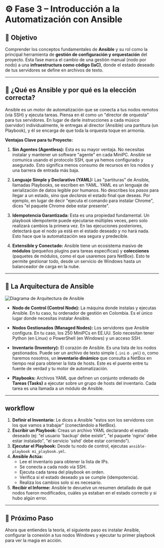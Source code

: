 # ⚙️ Fase 3 – Introducción a la Automatización con Ansible

## 🎯 Objetivo
Comprender los conceptos fundamentales de **Ansible** y su rol como la principal herramienta de **gestión de configuración y orquestación** del proyecto. Esta fase marca el cambio de una gestión manual (nodo por nodo) a una **infraestructura como código (IaC)**, donde el estado deseado de tus servidores se define en archivos de texto.

---

## 🤔 ¿Qué es Ansible y por qué es la elección correcta?

Ansible es un motor de automatización que se conecta a tus nodos remotos (vía SSH) y ejecuta tareas. Piensa en él como un "director de orquesta" para tus servidores. En lugar de darle instrucciones a cada músico (servidor) individualmente, le entregas al director (Ansible) una partitura (un Playbook), y él se encarga de que toda la orquesta toque en armonía.

**Ventajas Clave para tu Proyecto:**

1.  **Sin Agentes (Agentless):** Esta es su mayor ventaja. No necesitas instalar y mantener un software "agente" en cada MiniPC. Ansible se comunica usando el protocolo SSH, que ya hemos configurado y asegurado. Esto significa menos consumo de recursos en los nodos y una barrera de entrada más baja.

2.  **Lenguaje Simple y Declarativo (YAML):** Las "partituras" de Ansible, llamadas Playbooks, se escriben en YAML. YAML es un lenguaje de serialización de datos legible por humanos. No describes los *pasos* para llegar a un estado, sino que *declaras* el estado final que deseas. Por ejemplo, en lugar de decir "ejecuta el comando para instalar Chrome", dices "el paquete Chrome debe estar presente".

3.  **Idempotencia Garantizada:** Esta es una propiedad fundamental. Un playbook idempotente puede ejecutarse múltiples veces, pero solo realizará cambios la primera vez. En las ejecuciones posteriores, detectará que el nodo ya está en el estado deseado y no hará nada. Esto hace que la automatización sea segura y predecible.

4.  **Extensible y Conectado:** Ansible tiene un ecosistema masivo de **módulos** (pequeños plugins para tareas específicas) y **colecciones** (paquetes de módulos, como el que usaremos para NetBox). Esto te permite gestionar todo, desde un servicio de Windows hasta un balanceador de carga en la nube.

--- 

## 🧱 La Arquitectura de Ansible

![Diagrama de Arquitectura de Ansible](https://docs.ansible.com/ansible/latest/_images/ansible_architecture.svg)

- **Nodo de Control (Control Node):** La máquina donde instalas y ejecutas Ansible. En tu caso, tu ordenador de gestión en Colombia. Es el único lugar donde necesitas instalar Ansible.

- **Nodos Gestionados (Managed Nodes):** Los servidores que Ansible configura. En tu caso, los 250 MiniPCs en EE.UU. Solo necesitan tener Python (en Linux) o PowerShell (en Windows) y un acceso SSH.

- **Inventario (Inventory):** El corazón de Ansible. Es una lista de los nodos gestionados. Puede ser un archivo de texto simple (`.ini` o `.yml`) o, como haremos nosotros, un **inventario dinámico** que consulta a NetBox en tiempo real para obtener la lista de hosts. Este es el puente entre tu fuente de verdad y tu motor de automatización.

- **Playbooks:** Archivos YAML que definen un conjunto ordenado de **Tareas (Tasks)** a ejecutar sobre un grupo de hosts del inventario. Cada tarea es una llamada a un módulo de Ansible.

--- 

##  workflow

1.  **Definir el Inventario:** Le dices a Ansible "estos son los servidores con los que vamos a trabajar" (conectándolo a NetBox).
2.  **Escribir un Playbook:** Creas un archivo YAML declarando el estado deseado (ej: "el usuario 'backup' debe existir", "el paquete 'nginx' debe estar instalado", "el servicio 'sshd' debe estar corriendo").
3.  **Ejecutar el Playbook:** Desde tu nodo de control, ejecutas `ansible-playbook mi_playbook.yml`.
4.  **Ansible Actúa:**
    -   Lee el inventario para obtener la lista de IPs.
    -   Se conecta a cada nodo vía SSH.
    -   Ejecuta cada tarea del playbook en orden.
    -   Verifica si el estado deseado ya se cumple (idempotencia).
    -   Realiza los cambios solo si es necesario.
5.  **Recibir el Informe:** Ansible te devuelve un resumen detallado de qué nodos fueron modificados, cuáles ya estaban en el estado correcto y si hubo algún error.

--- 

## 📌 Próximo Paso

Ahora que entiendes la teoría, el siguiente paso es instalar Ansible, configurar la conexión a tus nodos Windows y ejecutar tu primer playbook para ver la magia en acción.